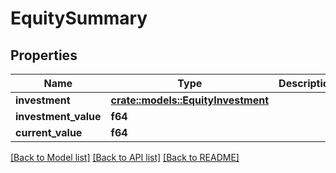 # EquitySummary

## Properties

Name | Type | Description | Notes
------------ | ------------- | ------------- | -------------
**investment** | [**crate::models::EquityInvestment**](EquityInvestment.md) |  | 
**investment_value** | **f64** |  | 
**current_value** | **f64** |  | 

[[Back to Model list]](../README.md#documentation-for-models) [[Back to API list]](../README.md#documentation-for-api-endpoints) [[Back to README]](../README.md)


